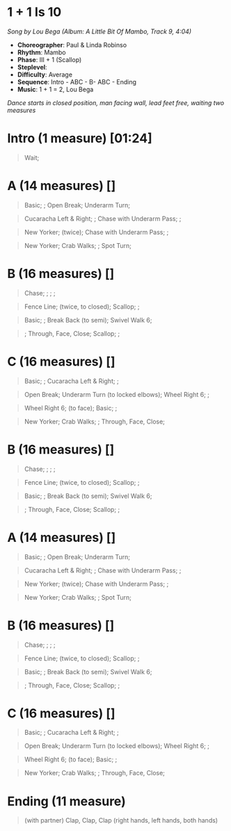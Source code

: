 # 1 + 1 Is 10
*Song by Lou Bega (Album: A Little Bit Of Mambo, Track 9, 4:04)*

* **Choreographer**: Paul & Linda Robinso
* **Rhythm**: Mambo
* **Phase**: III + 1 (Scallop)
* **Steplevel**:
* **Difficulty**: Average
* **Sequence**: Intro - ABC - B- ABC - Ending
* **Music**: 1 + 1 = 2, Lou Bega

*Dance starts in closed position, man facing wall, lead feet free, waiting two measures*

# Intro (1 measure) [01:24]

> Wait;

# A (14 measures) []

> Basic; ; Open Break; Underarm Turn;

> Cucaracha Left & Right; ; Chase with Underarm Pass; ;

> New Yorker; (twice); Chase with Underarm Pass; ;

> New Yorker; Crab Walks; ; Spot Turn;

# B (16 measures) []

> Chase; ; ; ;

> Fence Line; (twice, to closed); Scallop; ;

> Basic; ; Break Back (to semi); Swivel Walk 6;

> ; Through, Face, Close; Scallop; ;

# C (16 measures) []

> Basic; ; Cucaracha Left & Right; ;

> Open Break; Underarm Turn (to locked elbows); Wheel Right 6; ;

> Wheel Right 6; (to face); Basic; ;

> New Yorker; Crab Walks; ; Through, Face, Close;

# B (16 measures) []

> Chase; ; ; ;

> Fence Line; (twice, to closed); Scallop; ;

> Basic; ; Break Back (to semi); Swivel Walk 6;

> ; Through, Face, Close; Scallop; ;

# A (14 measures) []

> Basic; ; Open Break; Underarm Turn;

> Cucaracha Left & Right; ; Chase with Underarm Pass; ;

> New Yorker; (twice); Chase with Underarm Pass; ;

> New Yorker; Crab Walks; ; Spot Turn;

# B (16 measures) []

> Chase; ; ; ;

> Fence Line; (twice, to closed); Scallop; ;

> Basic; ; Break Back (to semi); Swivel Walk 6;

> ; Through, Face, Close; Scallop; ;

# C (16 measures) []

> Basic; ; Cucaracha Left & Right; ;

> Open Break; Underarm Turn (to locked elbows); Wheel Right 6; ;

> Wheel Right 6; (to face); Basic; ;

> New Yorker; Crab Walks; ; Through, Face, Close;

# Ending (11 measure)

> (with partner) Clap, Clap, Clap (right hands, left hands, both hands)